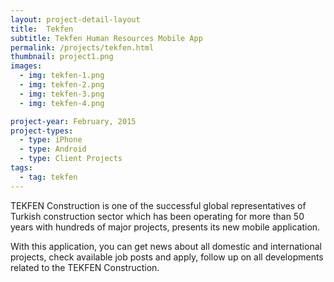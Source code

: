 ```yaml
---
layout: project-detail-layout
title:  Tekfen
subtitle: Tekfen Human Resources Mobile App
permalink: /projects/tekfen.html
thumbnail: project1.png
images:
  - img: tekfen-1.png
  - img: tekfen-2.png
  - img: tekfen-3.png
  - img: tekfen-4.png

project-year: February, 2015
project-types:
  - type: iPhone
  - type: Android
  - type: Client Projects
tags:
  - tag: tekfen
---
```


TEKFEN Construction is one of the successful global representatives of Turkish construction sector which has been operating for more than 50 years with hundreds of major projects, presents its new mobile application.

With this application, you can get news about all domestic and international projects, check available job posts and apply, follow up on all developments related to the TEKFEN Construction.

